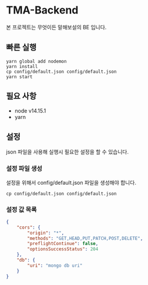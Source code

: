 # TMA-Backend
본 프로젝트는 무엇이든 말해보설의 BE 입니다.

## 빠른 실행
```shell
yarn global add nodemon
yarn install
cp config/default.json config/default.json
yarn start
```

## 필요 사항
* node v14.15.1
* yarn

## 설정
json 파일을 사용해 실행시 필요한 설정을 할 수 있습니다.

### 설정 파일 생성
설정을 위해서 config/default.json 파일을 생성해야 합니다.
```shell
cp config/default.json config/default.json
```

### 설정 값 목록
```json
{
    "cors": {
        "origin": "*",
        "methods": "GET,HEAD,PUT,PATCH,POST,DELETE",
        "preflightContinue": false,
        "optionsSuccessStatus": 204
    },
    "db": {
        "uri": "mongo db uri"
    }
}
```
